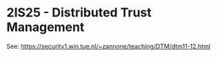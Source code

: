 # 2IS25 - Distributed Trust Management

See: https://security1.win.tue.nl/~zannone/teaching/DTM/dtm11-12.html
